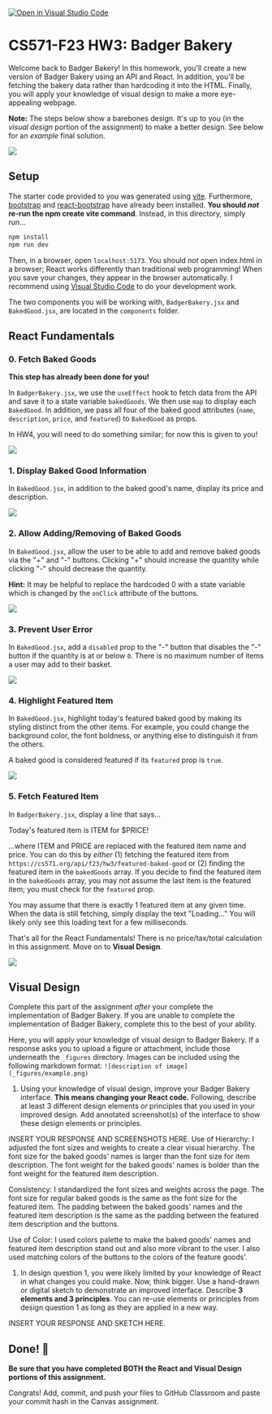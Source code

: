 [![Open in Visual Studio Code](https://classroom.github.com/assets/open-in-vscode-718a45dd9cf7e7f842a935f5ebbe5719a5e09af4491e668f4dbf3b35d5cca122.svg)](https://classroom.github.com/online_ide?assignment_repo_id=12057476&assignment_repo_type=AssignmentRepo)
# CS571-F23 HW3: Badger Bakery

Welcome back to Badger Bakery! In this homework, you'll create a new version of Badger Bakery using an API and React. In addition, you'll be fetching the bakery data rather than hardcoding it into the HTML. Finally, you will apply your knowledge of visual design to make a more eye-appealing webpage.

**Note:** The steps below show a barebones design. It's up to you (in the *visual design* portion of the assignment) to make a better design. See below for an *example* final solution.

![](_figures/example.png)

## Setup

The starter code provided to you was generated using [vite](https://vitejs.dev/guide/). Furthermore, [bootstrap](https://www.npmjs.com/package/bootstrap) and [react-bootstrap](https://www.npmjs.com/package/react-bootstrap) have already been installed. **You should *not* re-run the  npm create vite command**. Instead, in this directory, simply run...

```bash
npm install
npm run dev
```

Then, in a browser, open `localhost:5173`. You should *not* open index.html in a browser; React works differently than traditional web programming! When you save your changes, they appear in the browser automatically. I recommend using [Visual Studio Code](https://code.visualstudio.com/) to do your development work.

The two components you will be working with, `BadgerBakery.jsx` and `BakedGood.jsx`, are located in the `components` folder.

## React Fundamentals

### 0. Fetch Baked Goods

**This step has already been done for you!**

In `BadgerBakery.jsx`, we use the `useEffect` hook to fetch data from the API and save it to a state variable `bakedGoods`. We then use `map` to display each `BakedGood`. In addition, we pass all four of the baked good attributes (`name`, `description`, `price`, and `featured`) to `BakedGood` as props.

In HW4, you will need to do something similar; for now this is given to you!

![](_figures/step0.png)

### 1. Display Baked Good Information

In `BakedGood.jsx`, in addition to the baked good's name, display its price and description.

![](_figures/step1.png)

### 2. Allow Adding/Removing of Baked Goods

In `BakedGood.jsx`, allow the user to be able to add and remove baked goods via the "+" and "-" buttons. Clicking "+" should increase the quantity while clicking "-" should decrease the quantity.

**Hint:** It may be helpful to replace the hardcoded 0 with a state variable which is changed by the `onClick` attribute of the buttons.

![](_figures/step2.png)

### 3. Prevent User Error

In `BakedGood.jsx`, add a `disabled` prop to the "-" button that disables the "-" button if the quantity is at or below `0`. There is no maximum number of items a user may add to their basket.

![](_figures/step3.png)

### 4. Highlight Featured Item

In `BakedGood.jsx`, highlight today's featured baked good by making its styling distinct from the other items. For example, you could change the background color, the font boldness, or anything else to distinguish it from the others.

A baked good is considered featured if its `featured` prop is `true`.

![](_figures/step4.png)

### 5. Fetch Featured Item

In `BadgerBakery.jsx`, display a line that says...

Today's featured item is ITEM for $PRICE!

...where ITEM and PRICE are replaced with the featured item name and price. You can do this by *either* (1) fetching the featured item from `https://cs571.org/api/f23/hw3/featured-baked-good` or (2) finding the featured item in the `bakedGoods` array. If you decide to find the featured item in the `bakedGoods` array, you may *not* assume the last item is the featured item; you must check for the `featured` prop.

You may assume that there is exactly 1 featured item at any given time. When the data is still fetching, simply display the text "Loading..." You will likely only see this loading text for a few milliseconds.

That's all for the React Fundamentals! There is no price/tax/total calculation in this assignment. Move on to **Visual Design**.

![](_figures/step5.png)


## Visual Design

Complete this part of the assignment *after* your complete the implementation of Badger Bakery. If you are unable to complete the implementation of Badger Bakery, complete this to the best of your ability.

Here, you will apply your knowledge of visual design to Badger Bakery. If a response asks you to upload a figure or attachment, include those underneath the `_figures` directory. Images can be included using the following markdown format: `![description of image](_figures/example.png)`

1. Using your knowledge of visual design, improve your Badger Bakery interface. **This means changing your React code.** Following, describe at least 3 different design elements *or* principles that you used in your improved design. Add annotated screenshot(s) of the interface to show these design elements *or* principles.

INSERT YOUR RESPONSE AND SCREENSHOTS HERE.
Use of Hierarchy:
I adjusted the font sizes and weights to create a clear visual hierarchy. The font size for the baked goods' names is larger than the font size for item description. The font weight for the baked goods' names is bolder than the font weight for the featured item description.

Consistency:
I standardized the font sizes and weights across the page. The font size for regular baked goods is the same as the font size for the featured item. The padding between the baked goods' names and the featured item description is the same as the padding between the featured item description and the buttons.

Use of Color:
I used colors palette to make the baked goods' names and featured item description stand out and also more vibrant to the user. I also used matching colors of the buttons to the colors of the feature goods'.

1. In design question 1, you were likely limited by your knowledge of React in what changes you could make. Now, think bigger. Use a hand-drawn or digital sketch to demonstrate an improved interface. Describe **3 elements and 3 principles**. You can re-use elements or principles from design question 1 as long as they are applied in a new way.

INSERT YOUR RESPONSE AND SKETCH HERE.

## Done! 🥳

**Be sure that you have completed BOTH the React and Visual Design portions of this assignment.**

Congrats! Add, commit, and push your files to GitHub Classroom and paste your commit hash in the Canvas assignment.